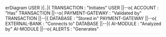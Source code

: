 erDiagram
    USER }|..|{ TRANSACTION : "Initiates"
    USER ||--o{ ACCOUNT : "Has"
    TRANSACTION ||--o{ PAYMENT-GATEWAY : "Validated by"
    TRANSACTION ||--|{ DATABASE : "Stored in"
    PAYMENT-GATEWAY ||--o{ EXTERNAL-BANK : "Connects to"
    DATABASE ||--|{ AI-MODULE : "Analyzed by"
    AI-MODULE ||--o{ ALERTS : "Generates"
